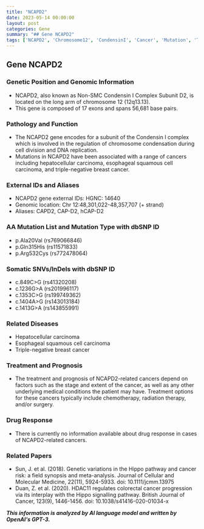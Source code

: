 ```yaml
---
title: "NCAPD2"
date: 2023-05-14 00:00:00
layout: post
categories: Gene
summary: "## Gene NCAPD2"
tags: ['NCAPD2', 'Chromosome12', 'CondensinI', 'Cancer', 'Mutation', 'Treatment', 'Prognosis', 'DrugResponse']
---
```


## Gene NCAPD2

### Genetic Position and Genomic Information
- NCAPD2, also known as Non-SMC Condensin I Complex Subunit D2, is located on the long arm of chromosome 12 (12q13.13).
- This gene is composed of 17 exons and spans 56,681 base pairs.

### Pathology and Function
- The NCAPD2 gene encodes for a subunit of the Condensin I complex which is involved in the regulation of chromosome condensation during cell division and DNA replication.
- Mutations in NCAPD2 have been associated with a range of cancers including hepatocellular carcinoma, esophageal squamous cell carcinoma, and triple-negative breast cancer.

### External IDs and Aliases
- NCAPD2 gene external IDs: HGNC: 14640
- Genomic location: Chr 12:48,301,022-48,357,707 (+ strand)
- Aliases: CAPD2, CAP-D2, hCAP-D2

### AA Mutation List and Mutation Type with dbSNP ID
- p.Ala20Val (rs769066846)
- p.Gln315His (rs11571833)
- p.Arg532Cys (rs772478064)
  
### Somatic SNVs/InDels with dbSNP ID
- c.849C>G (rs41320208)
- c.1236G>A (rs201996117)
- c.1353C>G (rs199749362)
- c.1404A>G (rs143013184)
- c.1413G>A (rs143855991)

### Related Diseases
- Hepatocellular carcinoma
- Esophageal squamous cell carcinoma
- Triple-negative breast cancer

### Treatment and Prognosis
- The treatment and prognosis of NCAPD2-related cancers depend on factors such as the stage and extent of the cancer, as well as any other underlying medical conditions the patient may have. Treatment options for these cancers typically include chemotherapy, radiation therapy, and/or surgery.

### Drug Response
- There is currently no information available about drug response in cases of NCAPD2-related cancers.

### Related Papers
- Sun, J. et al. (2018). Genetic variations in the Hippo pathway and cancer risk: a field synopsis and meta-analysis. Journal of Cellular and Molecular Medicine, 22(11), 5924-5933. doi: 10.1111/jcmm.13975
- Duan, Z. et al. (2020). HDAC11 regulates colorectal cancer progression via its interplay with the Hippo signalling pathway. British Journal of Cancer, 123(9), 1446-1456. doi: 10.1038/s41416-020-01034-x

**_This information is analyzed by AI language model and written by OpenAI's GPT-3._**